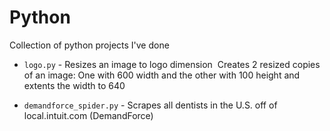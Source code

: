 # Python
Collection of python projects I've done

- `logo.py` - Resizes an image to logo dimension 	Creates 2 resized copies of an image: One with 600 width and the other with 100 height and extents the width to 640

- `demandforce_spider.py` - Scrapes all dentists in the U.S. off of local.intuit.com (DemandForce)
